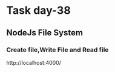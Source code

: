 # Task day-38
## NodeJs File System
### Create file,Write File and Read file 
http://localhost:4000/

